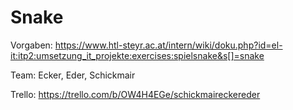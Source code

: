 # Snake
Vorgaben: https://www.htl-steyr.ac.at/intern/wiki/doku.php?id=el-it:itp2:umsetzung_it_projekte:exercises:spielsnake&s[]=snake

Team: Ecker, Eder, Schickmair

Trello: https://trello.com/b/OW4H4EGe/schickmaireckereder
